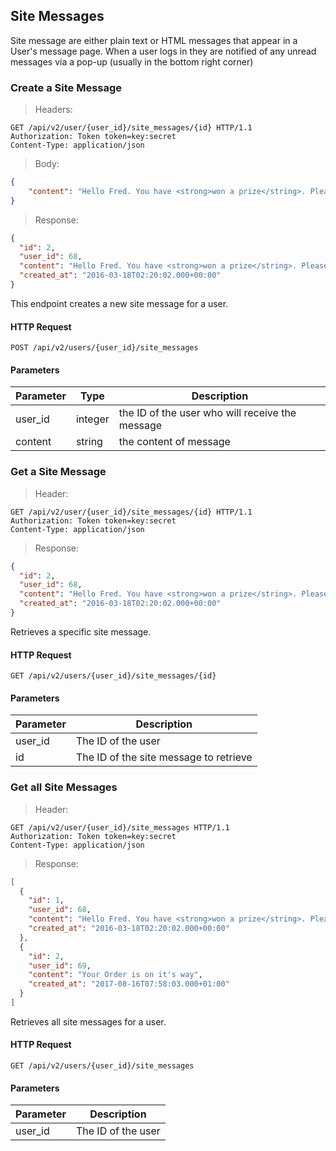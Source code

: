 ## Site Messages

Site message are either plain text or HTML messages that appear in a User's message page. When a user 
logs in they are notified of any unread messages via a pop-up (usually in the bottom right corner)


 
### Create a Site Message

> Headers:

```http
GET /api/v2/user/{user_id}/site_messages/{id} HTTP/1.1
Authorization: Token token=key:secret
Content-Type: application/json
```

> Body: 

```json
{
    "content": "Hello Fred. You have <strong>won a prize</string>. Please visit the points area for more details.",
}
```


> Response:

```json
{
  "id": 2,
  "user_id": 68,
  "content": "Hello Fred. You have <strong>won a prize</string>. Please visit the points area for more details.",
  "created_at": "2016-03-18T02:20:02.000+00:00"
}
```


This endpoint creates a new site message for a user.

#### HTTP Request

`POST /api/v2/users/{user_id}/site_messages`

#### Parameters

Parameter | Type | Description
--------- | ---- | -----------
user\_id | integer | the ID of the user who will receive the message
content | string | the content of message 



### Get a Site Message

> Header: 

```http
GET /api/v2/user/{user_id}/site_messages/{id} HTTP/1.1
Authorization: Token token=key:secret
Content-Type: application/json
```

> Response:

```json
{
  "id": 2,
  "user_id": 68,
  "content": "Hello Fred. You have <strong>won a prize</string>. Please visit the points area for more details.",
  "created_at": "2016-03-18T02:20:02.000+00:00"
}
```

Retrieves a specific site message.

#### HTTP Request

`GET /api/v2/users/{user_id}/site_messages/{id}`

#### Parameters

Parameter | Description
--------- | -----------
user\_id | The ID of the user
id | The ID of the site message to retrieve


 
### Get all Site Messages

> Header: 

```http
GET /api/v2/user/{user_id}/site_messages HTTP/1.1
Authorization: Token token=key:secret
Content-Type: application/json
```

> Response:

```json
[
  {
    "id": 1,
    "user_id": 68,
    "content": "Hello Fred. You have <strong>won a prize</string>. Please visit the points area for more details.",
    "created_at": "2016-03-18T02:20:02.000+00:00"
  },
  {
    "id": 2,
    "user_id": 69,
    "content": "Your Order is on it's way",
    "created_at": "2017-08-16T07:58:03.000+01:00"
  }
]
```

Retrieves all site messages for a user.

#### HTTP Request

`GET /api/v2/users/{user_id}/site_messages`

#### Parameters

Parameter | Description
--------- | -----------
user\_id | The ID of the user



